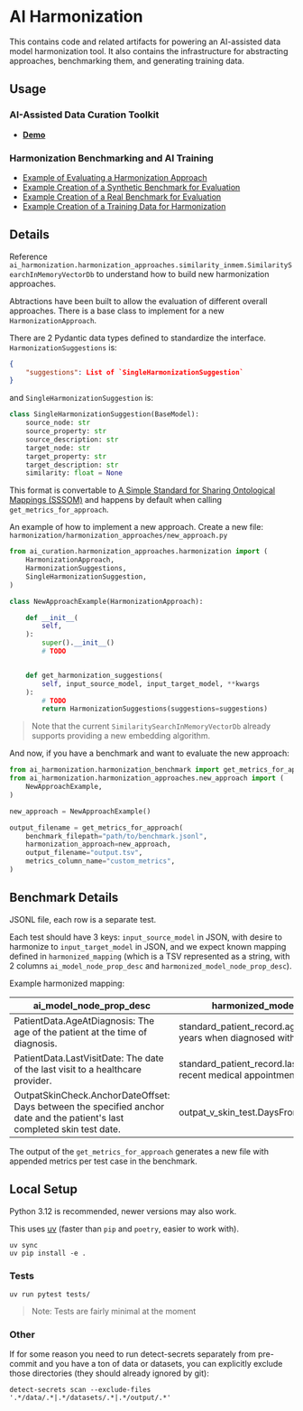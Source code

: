 # AI Harmonization

This contains code and related artifacts for powering an AI-assisted data model harmonization tool. It also contains the infrastructure for abstracting approaches, benchmarking them, and generating training data.

## Usage

### **AI-Assisted Data Curation Toolkit**

- **[Demo](./jupyter/ai_assisted_data_curation.ipynb)**

### Harmonization Benchmarking and AI Training

- [Example of Evaluating a Harmonization Approach](./jupyter/harmonization_approach_evaluation.ipynb)
- [Example Creation of a Synthetic Benchmark for Evaluation](./jupyter/harmonization_synth_benchmark_creation.ipynb)
- [Example Creation of a Real Benchmark for Evaluation](./jupyter/harmonization_real_benchmark_creation.ipynb)
- [Example Creation of a Training Data for Harmonization](./jupyter/harmonization_training_data.ipynb)

## Details

Reference `ai_harmonization.harmonization_approaches.similarity_inmem.SimilaritySearchInMemoryVectorDb` to understand how to build new harmonization approaches.

Abtractions have been built to allow the evaluation of different overall approaches. There is a base class to implement for a new `HarmonizationApproach`.

There are 2 Pydantic data types defined to standardize the interface. `HarmonizationSuggestions` is:

```json
{
    "suggestions": List of `SingleHarmonizationSuggestion`
}
```

and `SingleHarmonizationSuggestion` is:

```python
class SingleHarmonizationSuggestion(BaseModel):
    source_node: str
    source_property: str
    source_description: str
    target_node: str
    target_property: str
    target_description: str
    similarity: float = None
```

This format is convertable to [A Simple Standard for Sharing Ontological Mappings (SSSOM)](https://github.com/mapping-commons/SSSOM) and happens by default when calling `get_metrics_for_approach`.

An example of how to implement a new approach. Create a new file: `harmonization/harmonization_approaches/new_approach.py`

```python
from ai_curation.harmonization_approaches.harmonization import (
    HarmonizationApproach,
    HarmonizationSuggestions,
    SingleHarmonizationSuggestion,
)

class NewApproachExample(HarmonizationApproach):

    def __init__(
        self,
    ):
        super().__init__()
        # TODO


    def get_harmonization_suggestions(
        self, input_source_model, input_target_model, **kwargs
    ):
        # TODO
        return HarmonizationSuggestions(suggestions=suggestions)
```

> Note that the current `SimilaritySearchInMemoryVectorDb` already supports providing a new embedding algorithm.

And now, if you have a benchmark and want to evaluate the new approach:

```python
from ai_harmonization.harmonization_benchmark import get_metrics_for_approach
from ai_harmonization.harmonization_approaches.new_approach import (
    NewApproachExample,
)

new_approach = NewApproachExample()

output_filename = get_metrics_for_approach(
    benchmark_filepath="path/to/benchmark.jsonl",
    harmonization_approach=new_approach,
    output_filename="output.tsv",
    metrics_column_name="custom_metrics",
)
```

## Benchmark Details

JSONL file, each row is a separate test.

Each test should have 3 keys: `input_source_model` in JSON, with desire to harmonize to  `input_target_model` in JSON, and we expect known mapping defined in `harmonized_mapping` (which is a TSV represented as a string, with 2 columns `ai_model_node_prop_desc` and `harmonized_model_node_prop_desc`).

Example harmonized mapping:

| ai_model_node_prop_desc | harmonized_model_node_prop_desc |
|---|---|
| PatientData.AgeAtDiagnosis: The age of the patient at the time of diagnosis. | standard_patient_record.age_at_diagnosis: Age in years when diagnosed with the condition. |
| PatientData.LastVisitDate: The date of the last visit to a healthcare provider. | standard_patient_record.last_visit_date: Date of most recent medical appointment or consultation. |
| OutpatSkinCheck.AnchorDateOffset: Days between the specified anchor date and the patient's last completed skin test date. | outpat_v_skin_test.DaysFromAnchorDateToEventDate: |

The output of the `get_metrics_for_approach` generates a new file with appended metrics per test case in the benchmark.

## Local Setup

Python 3.12 is recommended, newer versions may also work.

This uses [uv](https://docs.astral.sh/uv/) (faster than `pip` and `poetry`, easier to work with).

```
uv sync
uv pip install -e .
```

### Tests

```
uv run pytest tests/
```

> Note: Tests are fairly minimal at the moment

### Other

If for some reason you need to run detect-secrets separately from pre-commit and you have a ton of data or datasets, you can explicitly exclude those directories (they should already ignored by git):

```
detect-secrets scan --exclude-files '.*/data/.*|.*/datasets/.*|.*/output/.*'
```
